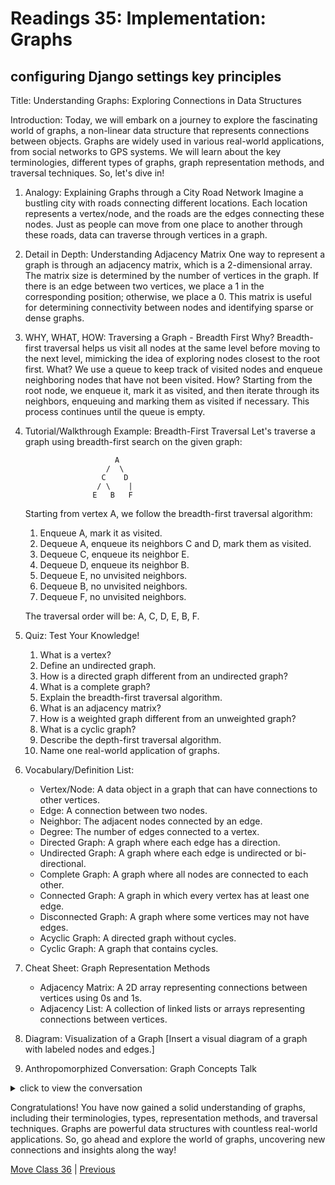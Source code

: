 # Readings 35: Implementation: Graphs

## configuring Django settings key principles

Title: Understanding Graphs: Exploring Connections in Data Structures

Introduction:
Today, we will embark on a journey to explore the fascinating world of graphs, a non-linear data structure that represents connections between objects. Graphs are widely used in various real-world applications, from social networks to GPS systems. We will learn about the key terminologies, different types of graphs, graph representation methods, and traversal techniques. So, let's dive in!

1. Analogy: Explaining Graphs through a City Road Network
Imagine a bustling city with roads connecting different locations. Each location represents a vertex/node, and the roads are the edges connecting these nodes. Just as people can move from one place to another through these roads, data can traverse through vertices in a graph.

2. Detail in Depth: Understanding Adjacency Matrix
One way to represent a graph is through an adjacency matrix, which is a 2-dimensional array. The matrix size is determined by the number of vertices in the graph. If there is an edge between two vertices, we place a 1 in the corresponding position; otherwise, we place a 0. This matrix is useful for determining connectivity between nodes and identifying sparse or dense graphs.

3. WHY, WHAT, HOW: Traversing a Graph - Breadth First
Why? Breadth-first traversal helps us visit all nodes at the same level before moving to the next level, mimicking the idea of exploring nodes closest to the root first.
What? We use a queue to keep track of visited nodes and enqueue neighboring nodes that have not been visited.
How? Starting from the root node, we enqueue it, mark it as visited, and then iterate through its neighbors, enqueuing and marking them as visited if necessary. This process continues until the queue is empty.

4. Tutorial/Walkthrough Example: Breadth-First Traversal
    Let's traverse a graph using breadth-first search on the given graph:

                           A
                         /  \
                        C    D
                       / \    |
                      E   B   F

    Starting from vertex A, we follow the breadth-first traversal algorithm:

    1. Enqueue A, mark it as visited.
    2. Dequeue A, enqueue its neighbors C and D, mark them as visited.
    3. Dequeue C, enqueue its neighbor E.
    4. Dequeue D, enqueue its neighbor B.
    5. Dequeue E, no unvisited neighbors.
    6. Dequeue B, no unvisited neighbors.
    7. Dequeue F, no unvisited neighbors.

    The traversal order will be: A, C, D, E, B, F.

5. Quiz: Test Your Knowledge!
    1. What is a vertex?
    2. Define an undirected graph.
    3. How is a directed graph different from an undirected graph?
    4. What is a complete graph?
    5. Explain the breadth-first traversal algorithm.
    6. What is an adjacency matrix?
    7. How is a weighted graph different from an unweighted graph?
    8. What is a cyclic graph?
    9. Describe the depth-first traversal algorithm.
    10. Name one real-world application of graphs.

6. Vocabulary/Definition List:
    - Vertex/Node: A data object in a graph that can have connections to other vertices.
    - Edge: A connection between two nodes.
    - Neighbor: The adjacent nodes connected by an edge.
    - Degree: The number of edges connected to a vertex.
    - Directed Graph: A graph where each edge has a direction.
    - Undirected Graph: A graph where each edge is undirected or bi-directional.
    - Complete Graph: A graph where all nodes are connected to each other.
    - Connected Graph: A graph in which every vertex has at least one edge.
    - Disconnected Graph: A graph where some vertices may not have edges.
    - Acyclic Graph: A directed graph without cycles.
    - Cyclic Graph: A graph that contains cycles.

7. Cheat Sheet: Graph Representation Methods
    - Adjacency Matrix: A 2D array representing connections between vertices using 0s and 1s.
    - Adjacency List: A collection of linked lists or arrays representing connections between vertices.

8. Diagram: Visualization of a Graph
    [Insert a visual diagram of a graph with labeled nodes and edges.]

9. Anthropomorphized Conversation: Graph Concepts Talk

<details>
    <summary> click to view the conversation </summary>
    Vertex: Hey there, Edge and Neighbor! It's great to have this conversation with both of you. We all play important roles in the fascinating world of graphs.

    Edge: Absolutely! I'm the one connecting vertices together. I create the pathways between different nodes in a graph. Without me, the vertices would be isolated and disconnected.

    Neighbor: That's true, Edge! And I'm here to assist you in forming those connections. As a Neighbor, I'm the one directly linked to a vertex through an edge. I'm like its close companion, always connected and accessible.

    Vertex: It's fascinating how we all work together. As a vertex, I'm the fundamental unit of a graph. I represent data objects and can have multiple neighbors or adjacent vertices connected to me through edges. I depend on both of you to establish relationships with other vertices in the graph.

    Edge: Exactly, Vertex! You provide the foundation for connections, and I create those connections to other vertices. Together, we form the structure of a graph.

    Neighbor: And don't forget, Vertex, that the degree of a vertex is determined by the number of edges connected to it. It's like a measure of popularity among neighbors.

    Vertex: Ah, yes! The degree. It indicates how many connections I have. The more edges connected to me, the higher my degree.

    Edge: Speaking of degrees, Vertex, do you know that I can be directed or undirected? In a directed graph, I have a specific direction, pointing from one vertex to another. But in an undirected graph, I connect vertices in both directions, creating bi-directional pathways.

    Neighbor: That's a great point, Edge! Directed graphs add an extra layer of complexity to our interactions. The arrows indicate the direction in which edges are traversed, allowing for more precise information flow.

    Vertex: It's fascinating how our roles and interactions depend on the type of graph we're in. We could be part of a connected graph, where every vertex has at least one edge, or a disconnected graph, where some vertices might be isolated without any edges.

    Edge: And let's not forget about cycles! In cyclic graphs, there are paths that lead back to the starting vertex, forming loops. But in acyclic graphs, such paths are absent, making them more linear in nature.

    Neighbor: Absolutely, Edge! Cyclic graphs can create interesting loops and infinite possibilities for traversal. While acyclic graphs, also known as directed acyclic graphs (DAGs), often resemble tree structures.

    Vertex: Our roles and interactions are truly intriguing. And the ways we are represented, whether through adjacency matrices or adjacency lists, further enhance the understanding and manipulation of graphs.

    Edge: Indeed, Vertex! Adjacency matrices provide a compact representation of connections using a 2D array, while adjacency lists offer a more flexible and memory-efficient approach with linked lists or arrays.

    Neighbor: It's amazing to see how our collective efforts shape the world of graphs and enable various applications like GPS systems, social networks, and more.

    Vertex: Absolutely! Without us, the graph world wouldn't be as connected and insightful. We play integral roles in understanding relationships, exploring paths, and uncovering hidden connections within data.

    Edge: So, let's keep connecting, traversing, and exploring the vast graph universe together, Vertex and Neighbor. Our collaborations make graphs a powerful and versatile data structure!

    Neighbor: I couldn't agree more, Edge. Together, we bring life to the graph and unlock its immense potential. Let's continue making connections and expanding our network!

    Vertex: Cheers to that, Edge and Neighbor! Here's to the exciting world of graphs and the endless possibilities they offer. Let's keep graphing!

</details>

Congratulations! You have now gained a solid understanding of graphs, including their terminologies, types, representation methods, and traversal techniques. Graphs are powerful data structures with countless real-world applications. So, go ahead and explore the world of graphs, uncovering new connections and insights along the way!

[Move Class 36](./Class36.md) | [Previous](./Class34.md)

